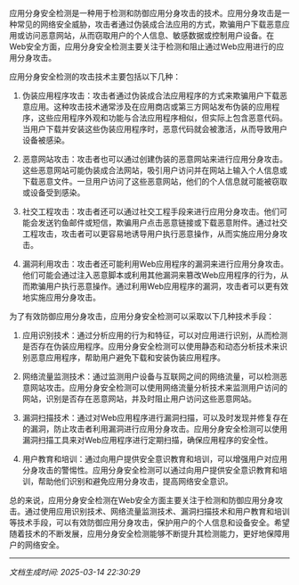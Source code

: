 应用分身安全检测是一种用于检测和防御应用分身攻击的技术。应用分身攻击是一种常见的网络安全威胁，攻击者通过伪装成合法应用的方式，欺骗用户下载恶意应用或访问恶意网站，从而窃取用户的个人信息、敏感数据或控制用户设备。在Web安全方面，应用分身安全检测主要关注于检测和阻止通过Web应用进行的应用分身攻击。

应用分身安全检测的攻击技术主要包括以下几种：

1. 伪装应用程序攻击：攻击者通过伪装成合法应用程序的方式来欺骗用户下载恶意应用。这种攻击技术通常涉及在应用商店或第三方网站发布伪装的应用程序，这些应用程序外观和功能与合法应用程序相似，但实际上包含恶意代码。当用户下载并安装这些伪装应用程序时，恶意代码就会被激活，从而导致用户设备被感染。

2. 恶意网站攻击：攻击者也可以通过创建伪装的恶意网站来进行应用分身攻击。这些恶意网站可能伪装成合法网站，吸引用户访问并在网站上输入个人信息或下载恶意文件。一旦用户访问了这些恶意网站，他们的个人信息就可能被窃取或设备受到感染。

3. 社交工程攻击：攻击者还可以通过社交工程手段来进行应用分身攻击。他们可能会发送钓鱼邮件或短信，欺骗用户点击恶意链接或下载恶意附件。通过社交工程攻击，攻击者可以更容易地诱导用户执行恶意操作，从而实施应用分身攻击。

4. 漏洞利用攻击：攻击者还可能利用Web应用程序的漏洞来进行应用分身攻击。他们可能会通过注入恶意脚本或利用其他漏洞来篡改Web应用程序的行为，从而欺骗用户执行恶意操作。通过利用Web应用程序的漏洞，攻击者可以更有效地实施应用分身攻击。

为了有效防御应用分身攻击，应用分身安全检测可以采取以下几种技术手段：

1. 应用识别技术：通过分析应用的行为和特征，可以对应用进行识别，从而检测是否存在伪装应用程序。应用分身安全检测可以使用静态和动态分析技术来识别恶意应用程序，帮助用户避免下载和安装伪装应用程序。

2. 网络流量监测技术：通过监测用户设备与互联网之间的网络流量，可以检测恶意网站攻击。应用分身安全检测可以使用网络流量分析技术来监测用户访问的网站，识别是否存在恶意网站，并及时阻止用户访问这些恶意网站。

3. 漏洞扫描技术：通过对Web应用程序进行漏洞扫描，可以及时发现并修复存在的漏洞，防止攻击者利用漏洞进行应用分身攻击。应用分身安全检测可以使用漏洞扫描工具来对Web应用程序进行定期扫描，确保应用程序的安全性。

4. 用户教育和培训：通过向用户提供安全意识教育和培训，可以增强用户对应用分身攻击的警惕性。应用分身安全检测可以通过向用户提供安全意识教育和培训，帮助他们识别和避免应用分身攻击，提高网络安全意识。

总的来说，应用分身安全检测在Web安全方面主要关注于检测和防御应用分身攻击。通过使用应用识别技术、网络流量监测技术、漏洞扫描技术和用户教育和培训等技术手段，可以有效防御应用分身攻击，保护用户的个人信息和设备安全。希望随着技术的不断发展，应用分身安全检测能够不断提升其检测能力，更好地保障用户的网络安全。

---

*文档生成时间: 2025-03-14 22:30:29*



